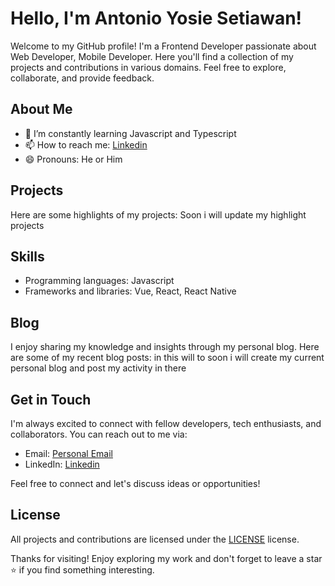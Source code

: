 # Hello, I'm Antonio Yosie Setiawan!

Welcome to my GitHub profile! I'm a Frontend Developer passionate about Web Developer, Mobile Developer. Here you'll find a collection of my projects and contributions in various domains. Feel free to explore, collaborate, and provide feedback.

## About Me

- 🌱 I’m constantly learning Javascript and Typescript
- 📫 How to reach me: [Linkedin](https://www.linkedin.com/in/antonio-yosie-setiawan/)
- 😄 Pronouns: He or Him

## Projects

Here are some highlights of my projects:
Soon i will update my highlight projects 

## Skills

- Programming languages: Javascript
- Frameworks and libraries: Vue, React, React Native

## Blog

I enjoy sharing my knowledge and insights through my personal blog. Here are some of my recent blog posts:
in this will to soon i will create my current personal blog and post my activity in there

## Get in Touch

I'm always excited to connect with fellow developers, tech enthusiasts, and collaborators. You can reach out to me via:

- Email: [Personal Email](antonioyosie@gmail.com)
- LinkedIn: [Linkedin](https://www.linkedin.com/in/antonio-yosie-setiawan/)

Feel free to connect and let's discuss ideas or opportunities!

## License

All projects and contributions are licensed under the [LICENSE](link) license.

Thanks for visiting! Enjoy exploring my work and don't forget to leave a star ⭐️ if you find something interesting.

